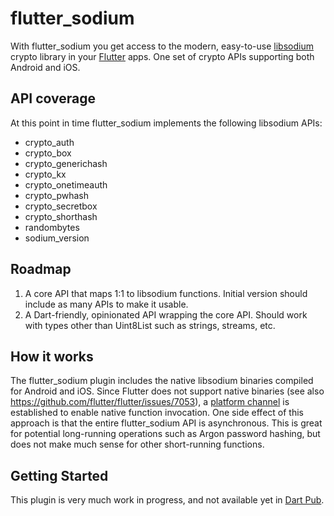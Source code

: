# flutter_sodium

With flutter_sodium you get access to the modern, easy-to-use [libsodium](https://download.libsodium.org/doc/) crypto library in your [Flutter](https://flutter.io) apps. One set of crypto APIs supporting both Android and iOS.

## API coverage
At this point in time flutter_sodium implements the following libsodium APIs:
- crypto_auth
- crypto_box
- crypto_generichash
- crypto_kx
- crypto_onetimeauth
- crypto_pwhash
- crypto_secretbox
- crypto_shorthash
- randombytes
- sodium_version

## Roadmap
1) A core API that maps 1:1 to libsodium functions. Initial version should include as many APIs to make it usable.
2) A Dart-friendly, opinionated API wrapping the core API. Should work with types other than Uint8List such as strings, streams, etc.

## How it works
The flutter_sodium plugin includes the native libsodium binaries compiled for Android and iOS. Since Flutter does not support native binaries (see also https://github.com/flutter/flutter/issues/7053), a [platform channel](https://flutter.io/platform-channels/) is established to enable native function invocation. One side effect of this approach is that the entire flutter_sodium API is asynchronous. This is great for potential long-running operations such as Argon password hashing, but does not make much sense for other short-running functions.

## Getting Started

This plugin is very much work in progress, and not available yet in [Dart Pub](https://pub.dartlang.org/).